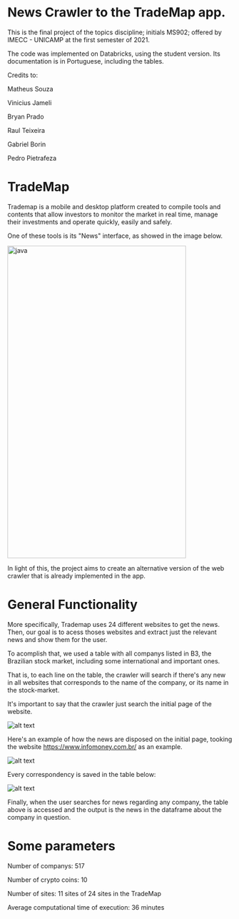 # News Crawler to the TradeMap app.

This is the final project of the topics discipline; initials MS902; offered by IMECC - UNICAMP at the first semester of 2021.

The code was implemented on Databricks, using the student version. Its documentation is in Portuguese, including the tables.

Credits to:

Matheus Souza

Vinicius Jameli

Bryan Prado

Raul Teixeira

Gabriel Borin

Pedro Pietrafeza

# TradeMap

Trademap is a mobile and desktop platform created to compile tools and contents that allow investors to monitor the market in real time, manage their investments and operate quickly, easily and safely.

One of these tools is its "News" interface, as showed in the image below.

<img src="https://trademap.com.br/wp-content/uploads/2020/07/Print-App-Trademap-3-500x1080-1.jpg" alt="java" width="400" height="700" /> 


In light of this, the project aims to create an alternative version of the web crawler that is already implemented in the app.

# General Functionality

More specifically, Trademap uses 24 different websites to get the news. Then, our goal is to acess thoses websites and extract just the relevant news and show them for the user.

To acomplish that, we used a table with all companys listed in B3, the Brazilian stock market, including some international and important ones.

That is, to each line on the table, the crawler will search if there's any new in all websites that corresponds to the name of the company, or its name in the stock-market.

It's important to say that the crawler just search the initial page of the website.

![alt text](https://uploaddeimagens.com.br/images/003/330/143/original/percorrer.png?1626050541)

Here's an example of how the news are disposed on the initial page, tooking the website https://www.infomoney.com.br/ as an example.

![alt text](https://uploaddeimagens.com.br/images/003/330/137/original/exemplo.png?1626050446)

Every correspondency is saved in the table below:

![alt text](https://uploaddeimagens.com.br/images/003/330/145/full/output.png?1626050666)

Finally, when the user searches for news regarding any company, the table above is accessed and the output is the news in the dataframe about the company in question.

# Some parameters

Number of companys: 517

Number of crypto coins: 10

Number of sites: 11 sites of 24 sites in the TradeMap

Average computational time of execution: 36 minutes
